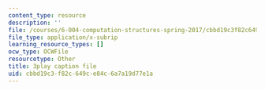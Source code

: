 ```yaml
---
content_type: resource
description: ''
file: /courses/6-004-computation-structures-spring-2017/cbbd19c3f82c649ce84c6a7a19d77e1a_sd-ZVAw8qB0.srt
file_type: application/x-subrip
learning_resource_types: []
ocw_type: OCWFile
resourcetype: Other
title: 3play caption file
uid: cbbd19c3-f82c-649c-e84c-6a7a19d77e1a
---
```

